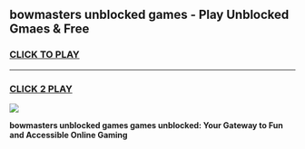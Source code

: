 
## bowmasters unblocked games - Play Unblocked Gmaes & Free
<h3>
<a href="https://news.freeplayer.one?title=bowmasters_unblocked_games&ref=16F">CLICK TO PLAY</a></h3>
<hr>

<h3>
<a href="https://news.freeplayer.one?title=bowmasters_unblocked_games&ref=16F">CLICK 2 PLAY</a>
  
</h3>

<a href="https://news.freeplayer.one?title=bowmasters_unblocked_games&ref=16F/"><img src="https://clearcache.store/games.png"></a>


**bowmasters unblocked games games unblocked: Your Gateway to Fun and Accessible Online Gaming**
